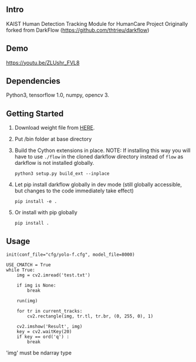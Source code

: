 ## Intro

KAIST Human Detection Tracking Module for HumanCare Project
Originally forked from DarkFlow (https://github.com/thtrieu/darkflow)

## Demo

<https://youtu.be/ZLUshr_FVL8>

## Dependencies

Python3, tensorflow 1.0, numpy, opencv 3.

## Getting Started

1. Download weight file from [HERE](https://drive.google.com/drive/folders/1a8n649fCmbumeyoBIAU9nh1kIFnt6abp?usp=sharing).
	
2. Put /bin folder at base directory
	
3. Build the Cython extensions in place. NOTE: If installing this way you will have to use `./flow` in the cloned darkflow directory instead of `flow` as darkflow is not installed globally.
    ```
    python3 setup.py build_ext --inplace
    ```

4. Let pip install darkflow globally in dev mode (still globally accessible, but changes to the code immediately take effect)
    ```
    pip install -e .
    ```

5. Or install with pip globally
    ```
    pip install .
    ```

## Usage

```
init(conf_file="cfg/yolo-f.cfg", model_file=8000)

USE_CMATCH = True
while True:
	img = cv2.imread('test.txt')

	if img is None:
	    break

	run(img)

	for tr in current_tracks:
	    cv2.rectangle(img, tr.tl, tr.br, (0, 255, 0), 1)

	cv2.imshow('Result', img)
	key = cv2.waitKey(20)
	if key == ord('q') :
	    break
```

'img' must be ndarray type
